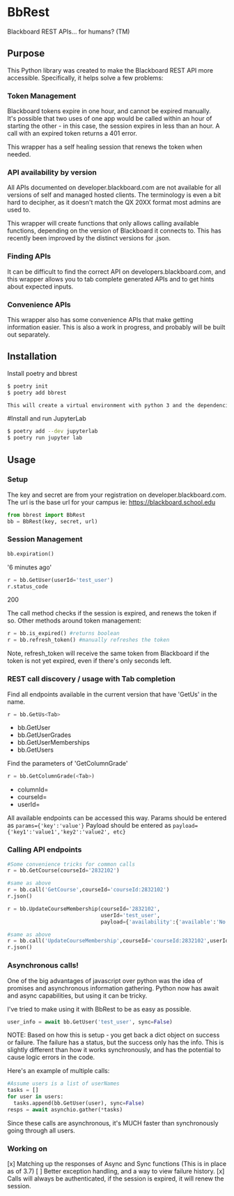 # BbRest
Blackboard REST APIs... for humans? (TM)

## Purpose
This Python library was created to make the Blackboard REST API more accessible.
Specifically, it helps solve a few problems:

### Token Management
Blackboard tokens expire in one hour, and cannot be expired manually.  
It's possible that two uses of one app would be called within an hour of
starting the other - in this case, the session expires in less than an hour.
A call with an expired token returns a 401 error.

This wrapper has a self healing session that renews the token when needed.

### API availability by version
All APIs documented on developer.blackboard.com are not available for all versions of self and managed hosted clients. The terminology is even a bit hard to decipher, as it doesn't match the QX 20XX format most admins are used to.  

This wrapper will create functions that only allows calling available functions, depending on the version of Blackboard it connects to. This has recently been improved by the distinct versions for .json.

### Finding APIs
It can be difficult to find the correct API on developers.blackboard.com, and this wrapper allows you to tab complete generated APIs and to get hints about expected inputs.  

### Convenience APIs
This wrapper also has some convenience APIs that make getting information easier.
This is also a work in progress, and probably will be built out separately.

## Installation
Install poetry and bbrest
```bash
$ poetry init
$ poetry add bbrest

This will create a virtual environment with python 3 and the dependencies of this project
```
#Install and run JupyterLab
```bash
$ poetry add --dev jupyterlab
$ poetry run jupyter lab
```

## Usage

### Setup
The key and secret are from your registration on developer.blackboard.com.
The url is the base url for your campus ie: https://blackboard.school.edu
```python
from bbrest import BbRest
bb = BbRest(key, secret, url)
```
### Session Management
```python
bb.expiration()
```
'6 minutes ago'
```python
r = bb.GetUser(userId='test_user')
r.status_code
```
200

The call method checks if the session is expired, and renews the token if so.  Other methods around token management:

```python
r = bb.is_expired() #returns boolean
r = bb.refresh_token() #manually refreshes the token
```

Note, refresh_token will receive the same token from Blackboard if the token is not yet expired, even if there's only seconds left.

### REST call discovery / usage with Tab completion
Find all endpoints available in the current version that have 'GetUs' in the name.
```python
r = bb.GetUs<Tab>
```
  * bb.GetUser
  * bb.GetUserGrades
  * bb.GetUserMemberships
  * bb.GetUsers

Find the parameters of 'GetColumnGrade'
```python
r = bb.GetColumnGrade(<Tab>)
```
  * columnId=
  * courseId=
  * userId=

All available endpoints can be accessed this way.
Params should be entered as `params={'key':'value'}`
Payload should be entered as `payload={'key1':'value1','key2':'value2', etc}`

### Calling API endpoints
```python
#Some convenience tricks for common calls
r = bb.GetCourse(courseId='2832102')

#same as above
r = bb.call('GetCourse',courseId='courseId:2832102')
r.json()

r = bb.UpdateCourseMembership(courseId='2832102',
                              userId='test_user',
                              payload={'availability':{'available':'No'}})

#same as above
r = bb.call('UpdateCourseMembership',courseId='courseId:2832102',userId='userName:test_user',payload={'availability':{'available':'No'}})
r.json()
```
### Asynchronous calls!
One of the big advantages of javascript over python was the idea of promises and asynchronous information gathering. Python now has await and async capabilities, but using it can be tricky. 

I've tried to make using it with BbRest to be as easy as possible.

```python
user_info = await bb.GetUser('test_user', sync=False)
```

NOTE: Based on how this is setup - you get back a dict object on success or failure.  The failure has a status, but the success only has the info.  This is slightly different than how it works synchronously, and has the potential to cause logic errors in the code.

Here's an example of multiple calls:
```python
#Assume users is a list of userNames
tasks = []
for user in users:
  tasks.append(bb.GetUser(user), sync=False)
resps = await asynchio.gather(*tasks)
```

Since these calls are asynchronous, it's MUCH faster than synchronously going through all users. 

### Working on
[x] Matching up the responses of Async and Sync functions (This is in place as of 3.7)
[ ] Better exception handling, and a way to view failure history.
[x] Calls will always be authenticated, if the session is expired, it will renew the session.
